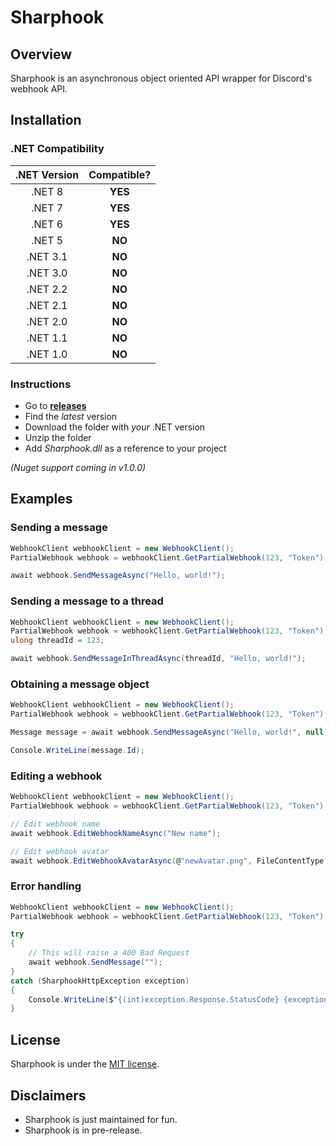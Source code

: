 # Sharphook

## Overview

Sharphook is an asynchronous object oriented API wrapper for Discord's webhook API.

## Installation

### .NET Compatibility

| .NET Version   | Compatible? |
|:--------------:|:-----------:|
| .NET 8         | **YES**	   |
| .NET 7         | **YES**     |
| .NET 6         | **YES**     |
| .NET 5         | **NO**      |
| .NET 3.1       | **NO**      |
| .NET 3.0       | **NO**      |
| .NET 2.2       | **NO**      |
| .NET 2.1       | **NO**      |
| .NET 2.0       | **NO**      |
| .NET 1.1       | **NO**      |
| .NET 1.0       | **NO**      |

### Instructions

* Go to [**releases**](https://github.com/Jodenee/Sharphook/releases)
* Find the *latest* version
* Download the folder with *your* .NET version
* Unzip the folder
* Add *Sharphook.dll* as a reference to your project

*(Nuget support coming in v1.0.0)*

## Examples

### Sending a message 

```c#
WebhookClient webhookClient = new WebhookClient();
PartialWebhook webhook = webhookClient.GetPartialWebhook(123, "Token");

await webhook.SendMessageAsync("Hello, world!");
```

### Sending a message to a thread

```c#
WebhookClient webhookClient = new WebhookClient();
PartialWebhook webhook = webhookClient.GetPartialWebhook(123, "Token");
ulong threadId = 123;

await webhook.SendMessageInThreadAsync(threadId, "Hello, world!");
```

### Obtaining a message object

```c#
WebhookClient webhookClient = new WebhookClient();
PartialWebhook webhook = webhookClient.GetPartialWebhook(123, "Token");

Message message = await webhook.SendMessageAsync("Hello, world!", null, true);

Console.WriteLine(message.Id);
```

### Editing a webhook
```c# 
WebhookClient webhookClient = new WebhookClient();
PartialWebhook webhook = webhookClient.GetPartialWebhook(123, "Token");

// Edit webhook name
await webhook.EditWebhookNameAsync("New name");

// Edit webhook avatar
await webhook.EditWebhookAvatarAsync(@"newAvatar.png", FileContentType.PNG);
```

### Error handling 

```c#
WebhookClient webhookClient = new WebhookClient();
PartialWebhook webhook = webhookClient.GetPartialWebhook(123, "Token");

try
{
    // This will raise a 400 Bad Request
    await webhook.SendMessage("");
}
catch (SharphookHttpException exception)
{
    Console.WriteLine($"{(int)exception.Response.StatusCode} {exception.Response.ReasonPhrase}"); // 400 Bad Request
}
```

## License

Sharphook is  under the [MIT license](LICENSE.txt).

## Disclaimers

* Sharphook is just maintained for fun.
* Sharphook is in pre-release.